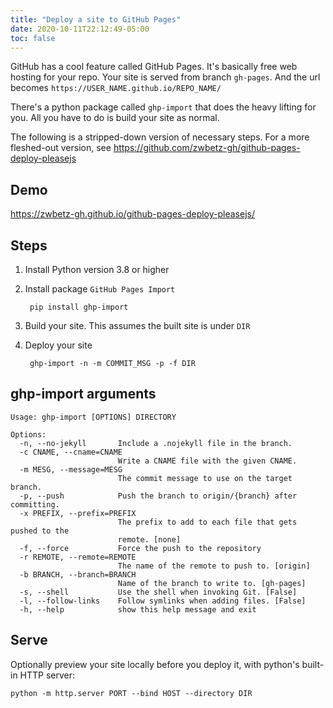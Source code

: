 ```yaml
---
title: "Deploy a site to GitHub Pages"
date: 2020-10-11T22:12:49-05:00
toc: false
---
```


GitHub has a cool feature called GitHub Pages. It's basically free web hosting for your repo. Your site is served from branch `gh-pages`. And the url becomes `https://USER_NAME.github.io/REPO_NAME/`

There's a python package called `ghp-import` that does the heavy lifting for you. All you have to do is build your site as normal. 

The following is a stripped-down version of necessary steps. For a more fleshed-out version, see <https://github.com/zwbetz-gh/github-pages-deploy-pleasejs>

## Demo

<https://zwbetz-gh.github.io/github-pages-deploy-pleasejs/>

## Steps

1. Install Python version 3.8 or higher
1. Install package `GitHub Pages Import`

        pip install ghp-import

1. Build your site. This assumes the built site is under `DIR`
1. Deploy your site

        ghp-import -n -m COMMIT_MSG -p -f DIR

## ghp-import arguments

```
Usage: ghp-import [OPTIONS] DIRECTORY

Options:
  -n, --no-jekyll       Include a .nojekyll file in the branch.
  -c CNAME, --cname=CNAME
                        Write a CNAME file with the given CNAME.
  -m MESG, --message=MESG
                        The commit message to use on the target branch.
  -p, --push            Push the branch to origin/{branch} after committing.
  -x PREFIX, --prefix=PREFIX
                        The prefix to add to each file that gets pushed to the
                        remote. [none]
  -f, --force           Force the push to the repository
  -r REMOTE, --remote=REMOTE
                        The name of the remote to push to. [origin]
  -b BRANCH, --branch=BRANCH
                        Name of the branch to write to. [gh-pages]
  -s, --shell           Use the shell when invoking Git. [False]
  -l, --follow-links    Follow symlinks when adding files. [False]
  -h, --help            show this help message and exit
```

## Serve

Optionally preview your site locally before you deploy it, with python's built-in HTTP server:

    python -m http.server PORT --bind HOST --directory DIR
